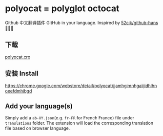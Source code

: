 # polyocat = polyglot octocat

Github 中文翻译插件 GitHub in your language. Inspired by [52cik/github-hans](https://github.com/52cik/github-hans) 👏👏👏

## 下载
[polyocat.crx](https://github.com/twhy/polyocat/raw/master/polyocat.crx) 

## 安装 Install
https://chrome.google.com/webstore/detail/polyocat/jjamhgimnhgaiijidhlhnoeefdmhjbgd

## Add your language(s)
Simply add a `ab-XY.json`(e.g. `fr-FR` for French France) file under `translations` folder. The extension will load the corresponding translation file based on browser language.
